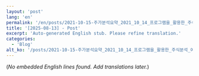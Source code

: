 ```yaml
---
layout: 'post'
lang: 'en'
permalink: '/en/posts/2021-10-15-주가분석요약_2021_10_14_프로그램을_활용한_주식분석_예상결과_09_26_20/'
title: '[2025-08-13] - Post'
excerpt: 'Auto-generated English stub. Please refine translation.'
categories:
  - 'Blog'
alt_ko: '/posts/2021-10-15-주가분석요약_2021_10_14_프로그램을_활용한_주식분석_예상결과_09_26_20/'
---
```


(*No embedded English lines found. Add translations later.*)
